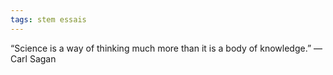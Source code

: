 ```yaml
---
tags: stem essais
---
```


“Science is a way of thinking much more than it is a body of knowledge.” ― Carl Sagan